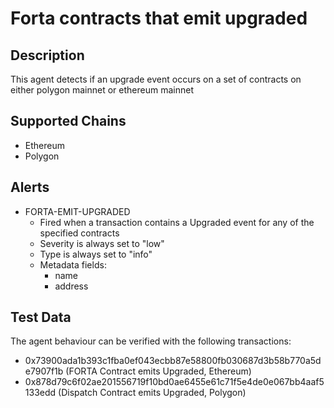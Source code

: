 # Forta contracts that emit upgraded

## Description

This agent detects if an upgrade event occurs on a set of contracts on either polygon mainnet or ethereum mainnet

## Supported Chains

- Ethereum
- Polygon

## Alerts

- FORTA-EMIT-UPGRADED
  - Fired when a transaction contains a Upgraded event for any of the specified contracts
  - Severity is always set to "low"
  - Type is always set to "info"
  - Metadata fields:
    - name
    - address

## Test Data

The agent behaviour can be verified with the following transactions:

- 0x73900ada1b393c1fba0ef043ecbb87e58800fb030687d3b58b770a5de7907f1b (FORTA Contract emits Upgraded, Ethereum)
- 0x878d79c6f02ae201556719f10bd0ae6455e61c71f5e4de0e067bb4aaf5133edd (Dispatch Contract emits Upgraded, Polygon)
